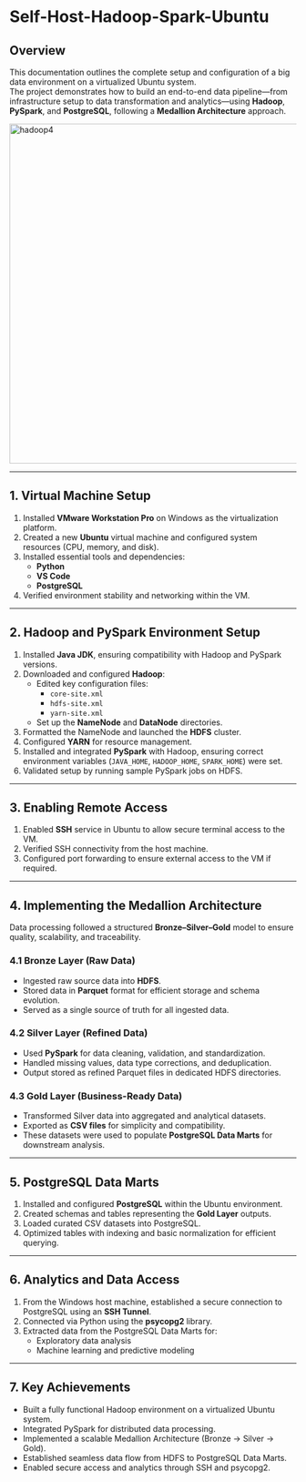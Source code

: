 # Self-Host-Hadoop-Spark-Ubuntu

## Overview
This documentation outlines the complete setup and configuration of a big data environment on a virtualized Ubuntu system.  
The project demonstrates how to build an end-to-end data pipeline—from infrastructure setup to data transformation and analytics—using **Hadoop**, **PySpark**, and **PostgreSQL**, following a **Medallion Architecture** approach.

<img width="1061" height="597" alt="hadoop4" src="https://github.com/user-attachments/assets/c4269320-51d3-4ee6-90c1-704f9e9dd8fd" />

---

## 1. Virtual Machine Setup
1. Installed **VMware Workstation Pro** on Windows as the virtualization platform.  
2. Created a new **Ubuntu** virtual machine and configured system resources (CPU, memory, and disk).  
3. Installed essential tools and dependencies:
   - **Python**
   - **VS Code**
   - **PostgreSQL**
4. Verified environment stability and networking within the VM.

---

## 2. Hadoop and PySpark Environment Setup
1. Installed **Java JDK**, ensuring compatibility with Hadoop and PySpark versions.  
2. Downloaded and configured **Hadoop**:
   - Edited key configuration files:  
     - `core-site.xml`  
     - `hdfs-site.xml`  
     - `yarn-site.xml`  
   - Set up the **NameNode** and **DataNode** directories.  
3. Formatted the NameNode and launched the **HDFS** cluster.  
4. Configured **YARN** for resource management.  
5. Installed and integrated **PySpark** with Hadoop, ensuring correct environment variables (`JAVA_HOME`, `HADOOP_HOME`, `SPARK_HOME`) were set.  
6. Validated setup by running sample PySpark jobs on HDFS.

---

## 3. Enabling Remote Access
1. Enabled **SSH** service in Ubuntu to allow secure terminal access to the VM.  
2. Verified SSH connectivity from the host machine.  
3. Configured port forwarding to ensure external access to the VM if required.

---

## 4. Implementing the Medallion Architecture
Data processing followed a structured **Bronze–Silver–Gold** model to ensure quality, scalability, and traceability.

### 4.1 Bronze Layer (Raw Data)
- Ingested raw source data into **HDFS**.  
- Stored data in **Parquet** format for efficient storage and schema evolution.  
- Served as a single source of truth for all ingested data.

### 4.2 Silver Layer (Refined Data)
- Used **PySpark** for data cleaning, validation, and standardization.  
- Handled missing values, data type corrections, and deduplication.  
- Output stored as refined Parquet files in dedicated HDFS directories.

### 4.3 Gold Layer (Business-Ready Data)
- Transformed Silver data into aggregated and analytical datasets.  
- Exported as **CSV files** for simplicity and compatibility.  
- These datasets were used to populate **PostgreSQL Data Marts** for downstream analysis.

---

## 5. PostgreSQL Data Marts
1. Installed and configured **PostgreSQL** within the Ubuntu environment.  
2. Created schemas and tables representing the **Gold Layer** outputs.  
3. Loaded curated CSV datasets into PostgreSQL.  
4. Optimized tables with indexing and basic normalization for efficient querying.  

---

## 6. Analytics and Data Access
1. From the Windows host machine, established a secure connection to PostgreSQL using an **SSH Tunnel**.  
2. Connected via Python using the **psycopg2** library.  
3. Extracted data from the PostgreSQL Data Marts for:
   - Exploratory data analysis  
   - Machine learning and predictive modeling  

---

## 7. Key Achievements
- Built a fully functional Hadoop environment on a virtualized Ubuntu system.  
- Integrated PySpark for distributed data processing.  
- Implemented a scalable Medallion Architecture (Bronze → Silver → Gold).  
- Established seamless data flow from HDFS to PostgreSQL Data Marts.  
- Enabled secure access and analytics through SSH and psycopg2. 


